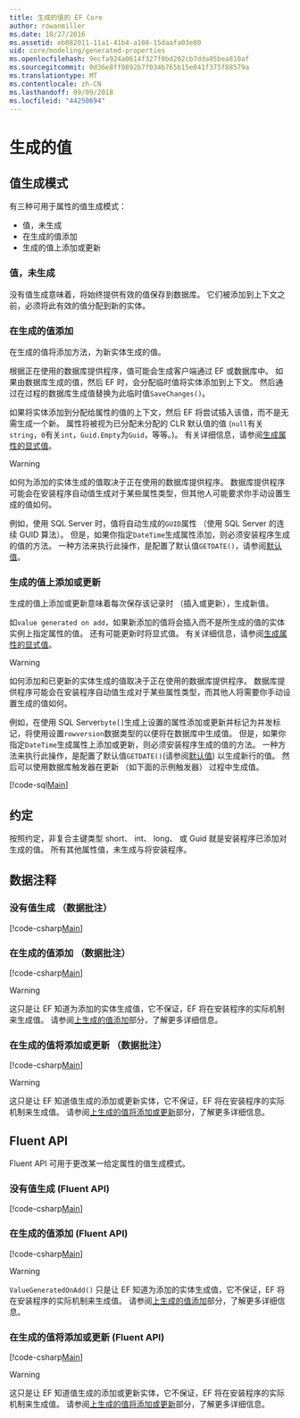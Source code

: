 ```yaml
---
title: 生成的值的 EF Core
author: rowanmiller
ms.date: 10/27/2016
ms.assetid: eb082011-11a1-41b4-a108-15daafa03e80
uid: core/modeling/generated-properties
ms.openlocfilehash: 9ecfa924a0614f327f0bd202cb7dda95bea810af
ms.sourcegitcommit: 0d36e8ff0892b7f034b765b15e041f375f88579a
ms.translationtype: MT
ms.contentlocale: zh-CN
ms.lasthandoff: 09/09/2018
ms.locfileid: "44250694"
---
```

# <a name="generated-values"></a>生成的值

## <a name="value-generation-patterns"></a>值生成模式

有三种可用于属性的值生成模式：
* 值，未生成
* 在生成的值添加
* 生成的值上添加或更新

### <a name="no-value-generation"></a>值，未生成

没有值生成意味着，将始终提供有效的值保存到数据库。 它们被添加到上下文之前，必须将此有效的值分配到新的实体。

### <a name="value-generated-on-add"></a>在生成的值添加

在生成的值将添加方法，为新实体生成的值。

根据正在使用的数据库提供程序，值可能会生成客户端通过 EF 或数据库中。 如果由数据库生成的值，然后 EF 时，会分配临时值将实体添加到上下文。 然后通过在过程的数据库生成值替换为此临时值`SaveChanges()`。

如果将实体添加到分配给属性的值的上下文，然后 EF 将尝试插入该值，而不是无需生成一个新。 属性将被视为已分配未分配的 CLR 默认值的值 (`null`有关`string`，`0`有关`int`，`Guid.Empty`为`Guid`，等等。)。 有关详细信息，请参阅[生成属性的显式值](../saving/explicit-values-generated-properties.md)。

> [!WARNING]  
> 如何为添加的实体生成的值取决于正在使用的数据库提供程序。 数据库提供程序可能会在安装程序自动值生成对于某些属性类型，但其他人可能要求你手动设置生成的值如何。
>
> 例如，使用 SQL Server 时，值将自动生成的`GUID`属性 （使用 SQL Server 的连续 GUID 算法）。 但是，如果你指定`DateTime`生成属性添加，则必须安装程序生成的值的方法。 一种方法来执行此操作，是配置了默认值`GETDATE()`，请参阅[默认值](relational/default-values.md)。

### <a name="value-generated-on-add-or-update"></a>生成的值上添加或更新

生成的值上添加或更新意味着每次保存该记录时 （插入或更新），生成新值。

如`value generated on add`，如果新添加的值将会插入而不是所生成的值的实体实例上指定属性的值。 还有可能更新时将显式值。 有关详细信息，请参阅[生成属性的显式值](../saving/explicit-values-generated-properties.md)。

> [!WARNING]
> 如何添加和已更新的实体生成的值取决于正在使用的数据库提供程序。 数据库提供程序可能会在安装程序自动值生成对于某些属性类型，而其他人将需要你手动设置生成的值如何。
> 
> 例如，在使用 SQL Server`byte[]`生成上设置的属性添加或更新并标记为并发标记，将使用设置`rowversion`数据类型的以便将在数据库中生成值。 但是，如果你指定`DateTime`生成属性上添加或更新，则必须安装程序生成的值的方法。 一种方法来执行此操作，是配置了默认值`GETDATE()`(请参阅[默认值](relational/default-values.md)) 以生成新行的值。 然后可以使用数据库触发器在更新 （如下面的示例触发器） 过程中生成值。
> 
> [!code-sql[Main](../../../samples/core/Modeling/FluentAPI/Samples/ValueGeneratedOnAddOrUpdate.sql)]

## <a name="conventions"></a>约定

按照约定，非复合主键类型 short、 int、 long、 或 Guid 就是安装程序已添加对生成的值。 所有其他属性值，未生成与将安装程序。

## <a name="data-annotations"></a>数据注释

### <a name="no-value-generation-data-annotations"></a>没有值生成 （数据批注）

[!code-csharp[Main](../../../samples/core/Modeling/DataAnnotations/Samples/ValueGeneratedNever.cs#Sample)]

### <a name="value-generated-on-add-data-annotations"></a>在生成的值添加 （数据批注）

[!code-csharp[Main](../../../samples/core/Modeling/DataAnnotations/Samples/ValueGeneratedOnAdd.cs#Sample)]

> [!WARNING]  
> 这只是让 EF 知道为添加的实体生成值，它不保证，EF 将在安装程序的实际机制来生成值。 请参阅[上生成的值添加](#value-generated-on-add)部分，了解更多详细信息。

### <a name="value-generated-on-add-or-update-data-annotations"></a>在生成的值将添加或更新 （数据批注）

[!code-csharp[Main](../../../samples/core/Modeling/DataAnnotations/Samples/ValueGeneratedOnAddOrUpdate.cs#Sample)]

> [!WARNING]  
> 这只是让 EF 知道值生成的添加或更新实体，它不保证，EF 将在安装程序的实际机制来生成值。 请参阅[上生成的值将添加或更新](#value-generated-on-add-or-update)部分，了解更多详细信息。

## <a name="fluent-api"></a>Fluent API

Fluent API 可用于更改某一给定属性的值生成模式。

### <a name="no-value-generation-fluent-api"></a>没有值生成 (Fluent API)

[!code-csharp[Main](../../../samples/core/Modeling/FluentAPI/Samples/ValueGeneratedNever.cs#Sample)]

### <a name="value-generated-on-add-fluent-api"></a>在生成的值添加 (Fluent API)

[!code-csharp[Main](../../../samples/core/Modeling/FluentAPI/Samples/ValueGeneratedOnAdd.cs#Sample)]

> [!WARNING]  
> `ValueGeneratedOnAdd()` 只是让 EF 知道为添加的实体生成值，它不保证，EF 将在安装程序的实际机制来生成值。  请参阅[上生成的值添加](#value-generated-on-add)部分，了解更多详细信息。

### <a name="value-generated-on-add-or-update-fluent-api"></a>在生成的值将添加或更新 (Fluent API)

[!code-csharp[Main](../../../samples/core/Modeling/FluentAPI/Samples/ValueGeneratedOnAddOrUpdate.cs#Sample)]

> [!WARNING]  
> 这只是让 EF 知道值生成的添加或更新实体，它不保证，EF 将在安装程序的实际机制来生成值。 请参阅[上生成的值将添加或更新](#value-generated-on-add-or-update)部分，了解更多详细信息。

